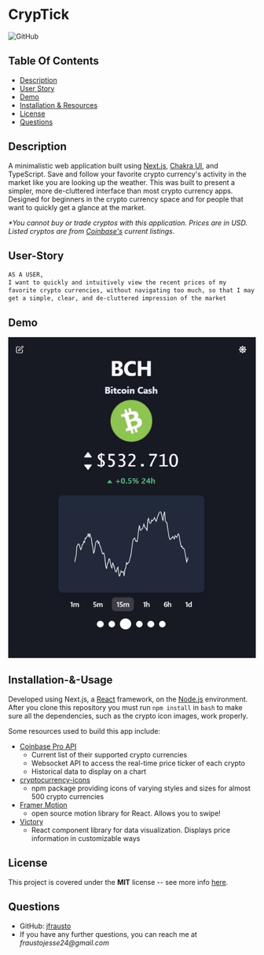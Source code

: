 # CrypTick

![GitHub](https://img.shields.io/github/license/JOCECODE/PucMan_Chase?style=plastic)

## Table Of Contents

- [Description](#Description)
- [User Story](#User-Story)
- [Demo](#Demo)
- [Installation & Resources](#Installation-&-Usage)
- [License](#License)
- [Questions](#Questions)

## Description

A minimalistic web application built using [Next.js](https://nextjs.org/), [Chakra UI](https://github.com/chakra-ui/chakra-ui), and TypeScript. Save and follow your favorite crypto currency's activity in the market like you are looking up the weather. This was built to present a simpler, more de-cluttered interface than most crypto currency apps. Designed for beginners in the crypto currency space and for people that want to quickly get a glance at the market.

_\*You cannot buy or trade cryptos with this application. Prices are in USD. Listed cryptos are from [Coinbase's](https://www.coinbase.com/) current listings._

## User-Story

```
AS A USER,
I want to quickly and intuitively view the recent prices of my favorite crypto currencies, without navigating too much, so that I may get a simple, clear, and de-cluttered impression of the market
```

## Demo

![CrypTick Dashboard](/screenshots/cryptick_demo_1.PNG?raw=true "CrypTick Dashboard")

<!-- ![Vibee Homepage](./client/public/assets/images/README/Vibee1.PNG) -->

## Installation-&-Usage

Developed using Next.js, a [React](https://reactjs.org/) framework, on the [Node.js](https://nodejs.org/) environment. After you clone this repository you must run `npm install` in `bash` to make sure all the dependencies, such as the crypto icon images, work properly.

Some resources used to build this app include:

- [Coinbase Pro API](https://docs.pro.coinbase.com/)
  - Current list of their supported crypto currencies
  - Websocket API to access the real-time price ticker of each crypto
  - Historical data to display on a chart
- [cryptocurrency-icons](https://github.com/spothq/cryptocurrency-icons)
  - npm package providing icons of varying styles and sizes for almost 500 crypto currencies
- [Framer Motion](https://www.framer.com/motion/)
  - open source motion library for React. Allows you to swipe!
- [Victory](https://formidable.com/open-source/victory/)
  - React component library for data visualization. Displays price information in customizable ways

## License

This project is covered under the **MIT** license -- see more info [here](https://opensource.org/licenses/MIT).

## Questions

- GitHub: [jfrausto](https://github.com/jfrausto)
- If you have any further questions, you can reach me at _fraustojesse24@gmail.com_
